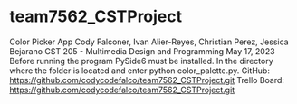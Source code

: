 # team7562_CSTProject
Color Picker App 
Cody Falconer, Ivan Alier-Reyes, Christian Perez, Jessica Bejarano
CST 205 - Multimedia Design and Programming
May 17, 2023
Before running the program PySide6 must be installed. In the directory where the folder is located and enter python color_palette.py.
GitHub: https://github.com/codycodefalco/team7562_CSTProject.git
Trello Board: https://github.com/codycodefalco/team7562_CSTProject.git
